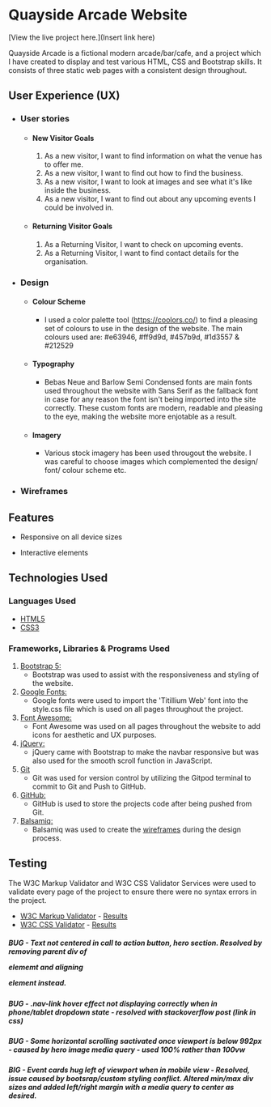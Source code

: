 <h1>Quayside Arcade Website</h1>

[View the live project here.](Insert link here)

Quayside Arcade is a fictional modern arcade/bar/cafe, and a project which I have created to display and test various HTML, CSS and Bootstrap skills. It consists of three static web pages with a consistent design throughout.


## User Experience (UX)

-   ### User stories

    -   #### New Visitor Goals

        1. As a new visitor, I want to find information on what the venue has to offer me.
        2. As a new visitor, I want to find out how to find the business.
        3. As a new visitor, I want to look at images and see what it's like inside the business.
        4. As a new visitor, I want to find out about any upcoming events I could be involved in.

    -   #### Returning Visitor Goals

        1. As a Returning Visitor, I want to check on upcoming events.
        2. As a Returning Visitor, I want to find contact details for the organisation.

-   ### Design
    -   #### Colour Scheme
        -   I used a color palette tool (https://coolors.co/) to find a pleasing set of colours to use in the design of the website. The main colours used are: #e63946, #ff9d9d, #457b9d, #1d3557 & #212529
    -   #### Typography
        -   Bebas Neue and Barlow Semi Condensed fonts are main fonts used throughout the website with Sans Serif as the fallback font in case for any reason the font isn't being imported into the site correctly. These custom fonts are modern, readable and pleasing to the eye, making the website more enjotable as a result.
    -   #### Imagery
        -   Various stock imagery has been used througout the website. I was careful to choose images which complemented the design/ font/ colour scheme etc.

*   ### Wireframes


## Features

-   Responsive on all device sizes

-   Interactive elements

## Technologies Used

### Languages Used

-   [HTML5](https://en.wikipedia.org/wiki/HTML5)
-   [CSS3](https://en.wikipedia.org/wiki/Cascading_Style_Sheets)

### Frameworks, Libraries & Programs Used

1. [Bootstrap 5:](https://getbootstrap.com/docs/5/getting-started/introduction/)
    - Bootstrap was used to assist with the responsiveness and styling of the website.
1. [Google Fonts:](https://fonts.google.com/)
    - Google fonts were used to import the 'Titillium Web' font into the style.css file which is used on all pages throughout the project.
1. [Font Awesome:](https://fontawesome.com/)
    - Font Awesome was used on all pages throughout the website to add icons for aesthetic and UX purposes.
1. [jQuery:](https://jquery.com/)
    - jQuery came with Bootstrap to make the navbar responsive but was also used for the smooth scroll function in JavaScript.
1. [Git](https://git-scm.com/)
    - Git was used for version control by utilizing the Gitpod terminal to commit to Git and Push to GitHub.
1. [GitHub:](https://github.com/)
    - GitHub is used to store the projects code after being pushed from Git.
1. [Balsamiq:](https://balsamiq.com/)
    - Balsamiq was used to create the [wireframes](https://github.com/) during the design process.

## Testing

The W3C Markup Validator and W3C CSS Validator Services were used to validate every page of the project to ensure there were no syntax errors in the project.

-   [W3C Markup Validator](https://jigsaw.w3.org/css-validator/#validate_by_input) - [Results](https://github.com/)
-   [W3C CSS Validator](https://jigsaw.w3.org/css-validator/#validate_by_input) - [Results](https://github.com/)




##### BUG - Text not centered in call to action button, hero section. Resolved by removing parent div of <p> elememt and aligning <p> element instead.
##### BUG - .nav-link hover effect not displaying correctly when in phone/tablet dropdown state - resolved with stackoverflow post (link in css)
##### BUG - Some horizontal scrolling sactivated once viewport is below 992px - caused by hero image media query - used 100% rather than 100vw
##### BIG - Event cards hug left of viewport when in mobile view - Resolved, issue caused by bootsrap/custom styling conflict. Altered min/max div sizes and added left/right margin with a media query to center as desired.
